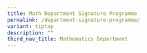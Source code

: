 ```yaml
---
title: Math Department Signature Programme
permalink: /department-signature-programme/
variant: tiptap
description: ""
third_nav_title: Mathematics Department
---
```

